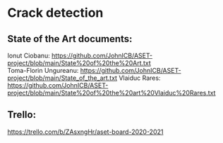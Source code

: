 # Crack detection

## State of the Art documents:
Ionut Ciobanu: https://github.com/JohnICB/ASET-project/blob/main/State%20of%20the%20Art.txt  
Toma-Florin Ungureanu: https://github.com/JohnICB/ASET-project/blob/main/State_of_the_art.txt
Vlaiduc Rares: https://github.com/JohnICB/ASET-project/blob/main/State%20of%20the%20art%20Vlaiduc%20Rares.txt
## Trello: 
https://trello.com/b/ZAsxngHr/aset-board-2020-2021
